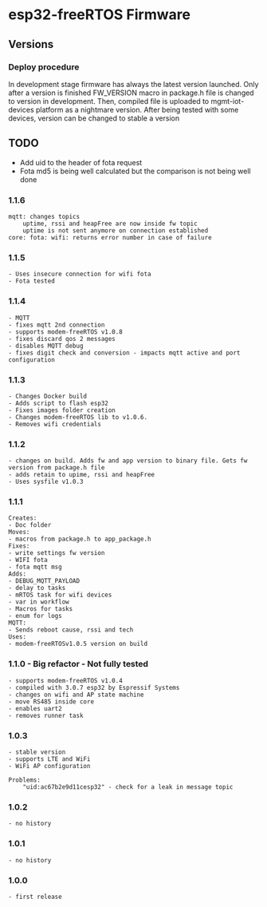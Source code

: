 # esp32-freeRTOS Firmware

## Versions

### Deploy procedure
In development stage firmware has always the latest version launched.
Only after a version is finished FW_VERSION macro in package.h file is changed to version in development.
Then, compiled file is uploaded to mgmt-iot-devices platform as a nightmare version.
After being tested with some devices, version can be changed to stable a version


## TODO
  - Add uid to the header of fota request
  - Fota md5 is being well calculated but the comparison is not being well done

### 1.1.6
	mqtt: changes topics
		uptime, rssi and heapFree are now inside fw topic
		uptime is not sent anymore on connection established
	core: fota: wifi: returns error number in case of failure

### 1.1.5
	- Uses insecure connection for wifi fota
	- Fota tested

### 1.1.4
	- MQTT
	- fixes mqtt 2nd connection
	- supports modem-freeRTOS v1.0.8
	- fixes discard qos 2 messages
	- disables MQTT debug
	- fixes digit check and conversion - impacts mqtt active and port configuration

### 1.1.3
	- Changes Docker build
	- Adds script to flash esp32
	- Fixes images folder creation
	- Changes modem-freeRTOS lib to v1.0.6. 
	- Removes wifi credentials

### 1.1.2
	- changes on build. Adds fw and app version to binary file. Gets fw version from package.h file
	- adds retain to upime, rssi and heapFree
	- Uses sysfile v1.0.3 

### 1.1.1
	Creates:
	- Doc folder
	Moves: 
	- macros from package.h to app_package.h
	Fixes:
	- write settings fw version
	- WIFI fota
	- fota mqtt msg
	Adds:
	- DEBUG_MQTT_PAYLOAD
	- delay to tasks
	- mRTOS task for wifi devices
	- var in workflow
	- Macros for tasks
	- enum for logs
	MQTT:
	- Sends reboot cause, rssi and tech
	Uses:
	- modem-freeRTOSv1.0.5 version on build

### 1.1.0 - Big refactor - Not fully tested
	- supports modem-freeRTOS v1.0.4
	- compiled with 3.0.7 esp32 by Espressif Systems
	- changes on wifi and AP state machine
	- move RS485 inside core
	- enables uart2
	- removes runner task

### 1.0.3
	- stable version
	- supports LTE and WiFi
	- WiFi AP configuration

	Problems:
		"uid:ac67b2e9d11cesp32" - check for a leak in message topic

### 1.0.2
	- no history

### 1.0.1
	- no history

### 1.0.0
	- first release
